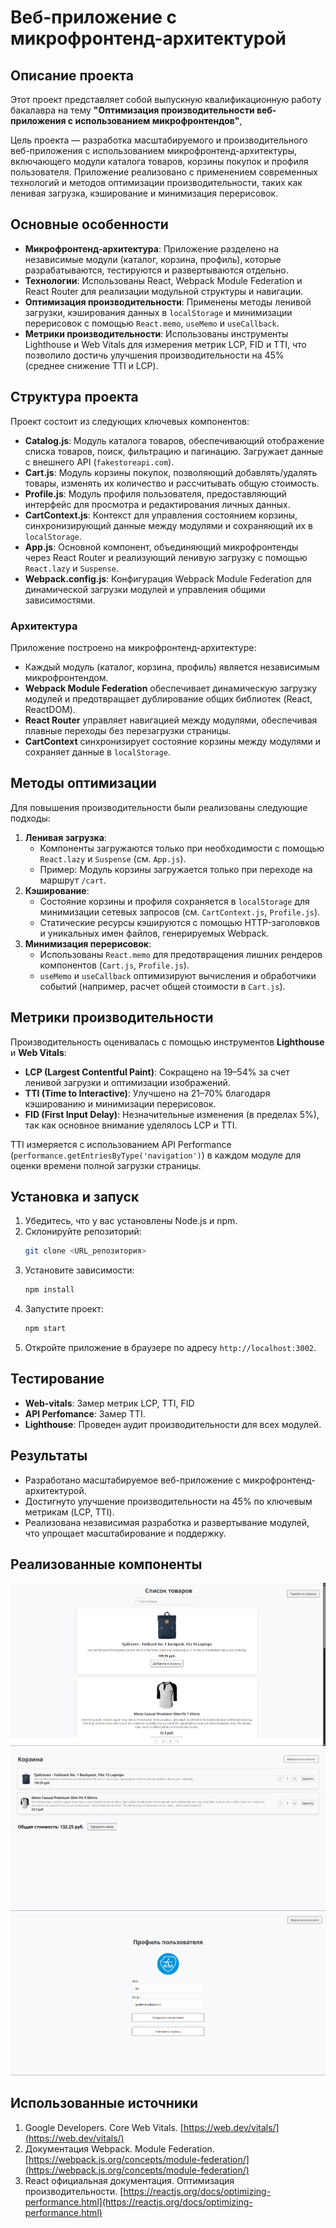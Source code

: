 # Веб-приложение с микрофронтенд-архитектурой

## Описание проекта
Этот проект представляет собой выпускную квалификационную работу бакалавра на тему **"Оптимизация производительности веб-приложения с использованием микрофронтендов"**,

Цель проекта — разработка масштабируемого и производительного веб-приложения с использованием микрофронтенд-архитектуры, включающего модули каталога товаров, корзины покупок и профиля пользователя. Приложение реализовано с применением современных технологий и методов оптимизации производительности, таких как ленивая загрузка, кэширование и минимизация перерисовок.

## Основные особенности
- **Микрофронтенд-архитектура**: Приложение разделено на независимые модули (каталог, корзина, профиль), которые разрабатываются, тестируются и развертываются отдельно.
- **Технологии**: Использованы React, Webpack Module Federation и React Router для реализации модульной структуры и навигации.
- **Оптимизация производительности**: Применены методы ленивой загрузки, кэширования данных в `localStorage` и минимизации перерисовок с помощью `React.memo`, `useMemo` и `useCallback`.
- **Метрики производительности**: Использованы инструменты Lighthouse и Web Vitals для измерения метрик LCP, FID и TTI, что позволило достичь улучшения производительности на 45% (среднее снижение TTI и LCP).

## Структура проекта
Проект состоит из следующих ключевых компонентов:
- **Catalog.js**: Модуль каталога товаров, обеспечивающий отображение списка товаров, поиск, фильтрацию и пагинацию. Загружает данные с внешнего API (`fakestoreapi.com`).
- **Cart.js**: Модуль корзины покупок, позволяющий добавлять/удалять товары, изменять их количество и рассчитывать общую стоимость.
- **Profile.js**: Модуль профиля пользователя, предоставляющий интерфейс для просмотра и редактирования личных данных.
- **CartContext.js**: Контекст для управления состоянием корзины, синхронизирующий данные между модулями и сохраняющий их в `localStorage`.
- **App.js**: Основной компонент, объединяющий микрофронтенды через React Router и реализующий ленивую загрузку с помощью `React.lazy` и `Suspense`.
- **Webpack.config.js**: Конфигурация Webpack Module Federation для динамической загрузки модулей и управления общими зависимостями.

### Архитектура
Приложение построено на микрофронтенд-архитектуре:
- Каждый модуль (каталог, корзина, профиль) является независимым микрофронтендом.
- **Webpack Module Federation** обеспечивает динамическую загрузку модулей и предотвращает дублирование общих библиотек (React, ReactDOM).
- **React Router** управляет навигацией между модулями, обеспечивая плавные переходы без перезагрузки страницы.
- **CartContext** синхронизирует состояние корзины между модулями и сохраняет данные в `localStorage`.

## Методы оптимизации
Для повышения производительности были реализованы следующие подходы:
1. **Ленивая загрузка**:
   - Компоненты загружаются только при необходимости с помощью `React.lazy` и `Suspense` (см. `App.js`).
   - Пример: Модуль корзины загружается только при переходе на маршрут `/cart`.
2. **Кэширование**:
   - Состояние корзины и профиля сохраняется в `localStorage` для минимизации сетевых запросов (см. `CartContext.js`, `Profile.js`).
   - Статические ресурсы кэшируются с помощью HTTP-заголовков и уникальных имен файлов, генерируемых Webpack.
3. **Минимизация перерисовок**:
   - Использованы `React.memo` для предотвращения лишних рендеров компонентов (`Cart.js`, `Profile.js`).
   - `useMemo` и `useCallback` оптимизируют вычисления и обработчики событий (например, расчет общей стоимости в `Cart.js`).

## Метрики производительности
Производительность оценивалась с помощью инструментов **Lighthouse** и **Web Vitals**:
- **LCP (Largest Contentful Paint)**: Сокращено на 19–54% за счет ленивой загрузки и оптимизации изображений.
- **TTI (Time to Interactive)**: Улучшено на 21–70% благодаря кэшированию и минимизации перерисовок.
- **FID (First Input Delay)**: Незначительные изменения (в пределах 5%), так как основное внимание уделялось LCP и TTI.

TTI измеряется с использованием API Performance (`performance.getEntriesByType('navigation')`) в каждом модуле для оценки времени полной загрузки страницы.

## Установка и запуск
1. Убедитесь, что у вас установлены Node.js и npm.
2. Склонируйте репозиторий:
   ```bash
   git clone <URL_репозитория>
   ```
3. Установите зависимости:
   ```bash
   npm install
   ```
4. Запустите проект:
   ```bash
   npm start
   ```
5. Откройте приложение в браузере по адресу `http://localhost:3002`.

## Тестирование
- **Web-vitals**: Замер метрик LCP, TTI, FID
- **API Perfomance**: Замер TTI.
- **Lighthouse**: Проведен аудит производительности для всех модулей.

## Результаты
- Разработано масштабируемое веб-приложение с микрофронтенд-архитектурой.
- Достигнуто улучшение производительности на 45% по ключевым метрикам (LCP, TTI).
- Реализована независимая разработка и развертывание модулей, что упрощает масштабирование и поддержку.

## Реализованные компоненты
![Страница каталога](media/1.png)
![Страница корзины](media/2.png)
![Страница профиля](media/3.png)

## Использованные источники
1. Google Developers. Core Web Vitals. [https://web.dev/vitals/](https://web.dev/vitals/)
2. Документация Webpack. Module Federation. [https://webpack.js.org/concepts/module-federation/](https://webpack.js.org/concepts/module-federation/)
3. React официальная документация. Оптимизация производительности. [https://reactjs.org/docs/optimizing-performance.html](https://reactjs.org/docs/optimizing-performance.html)
